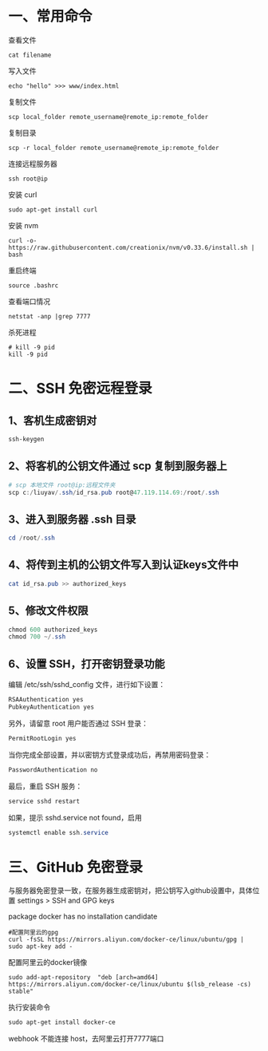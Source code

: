 # 一、常用命令

查看文件

```
cat filename
```

写入文件

```
echo "hello" >>> www/index.html
```

复制文件

```
scp local_folder remote_username@remote_ip:remote_folder
```

复制目录

```
scp -r local_folder remote_username@remote_ip:remote_folder
```

连接远程服务器

```
ssh root@ip
```

安装 curl

```
sudo apt-get install curl
```

安装 nvm

```
curl -o- https://raw.githubusercontent.com/creationix/nvm/v0.33.6/install.sh | bash
```

重启终端

```
source .bashrc
```

查看端口情况

```
netstat -anp |grep 7777
```

杀死进程

```
# kill -9 pid
kill -9 pid
```



# 二、SSH 免密远程登录

## 1、客机生成密钥对

```powershell
ssh-keygen
```



## 2、将客机的公钥文件通过 scp 复制到服务器上

```powershell
# scp 本地文件 root@ip:远程文件夹
scp c:/liuyav/.ssh/id_rsa.pub root@47.119.114.69:/root/.ssh
```



## 3、进入到服务器 .ssh 目录

```powershell
cd /root/.ssh
```



## 4、将传到主机的公钥文件写入到认证keys文件中

```powershell
cat id_rsa.pub >> authorized_keys
```



## 5、修改文件权限

```powershell
chmod 600 authorized_keys
chmod 700 ~/.ssh
```



## 6、设置 SSH，打开密钥登录功能

编辑 /etc/ssh/sshd_config 文件，进行如下设置：

```powershell
RSAAuthentication yes
PubkeyAuthentication yes
```

另外，请留意 root 用户能否通过 SSH 登录：

```powershell
PermitRootLogin yes
```

当你完成全部设置，并以密钥方式登录成功后，再禁用密码登录：

```powershell
PasswordAuthentication no
```

最后，重启 SSH 服务：

```powershell
service sshd restart
```

如果，提示 sshd.service not found，启用

```powershell
systemctl enable ssh.service
```



# 三、GitHub 免密登录

与服务器免密登录一致，在服务器生成密钥对，把公钥写入github设置中，具体位置 settings > SSH and GPG keys





package docker has no installation candidate

```
#配置阿里云的gpg
curl -fsSL https://mirrors.aliyun.com/docker-ce/linux/ubuntu/gpg | sudo apt-key add -
```

配置阿里云的docker镜像

```
sudo add-apt-repository  "deb [arch=amd64] https://mirrors.aliyun.com/docker-ce/linux/ubuntu $(lsb_release -cs) stable"
```

执行安装命令

```powershell
sudo apt-get install docker-ce
```





webhook 不能连接 host，去阿里云打开7777端口